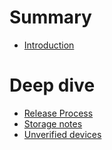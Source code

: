 # Summary

-   [Introduction](../README.md)

# Deep dive

-   [Release Process](release.md)
-   [Storage notes](storage-notes.md)
-   [Unverified devices](warning-on-unverified-devices.md)
